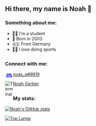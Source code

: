 ## Hi there, my name is Noah 👋

### Something about me:

- 👨‍🎓 I'm a student
- 🎂 Born in 2003
- 🇩🇪 From Germany
- 🏋️‍♂️ I love doing sports

##

### Connect with me:

<a href="https://discordapp.com/users/404676102255280129/"><img align="left" alt="Terminal" width="26px" src="https://raw.githubusercontent.com/github/explore/80688e429a7d4ef2fca1e82350fe8e3517d3494d/topics/discord/discord.png"/>noax_g#9919</a>

<a href="https://www.linkedin.com/in/noah-gerber-a62442229/"><img align="left" alt="Terminal" width="26px" src="https://img.icons8.com/fluency/48/undefined/linkedin-circled.png"/>Noah Gerber</a>

##

### My stats:

[![Noah's GitHub stats](https://github-readme-stats.vercel.app/api?username=gerbernoah&count_private=true&show_icons=true&theme=onedark)](https://github.com/gerbernoah/github-readme-stats)

<!--    wakatime premium needed
[![Noah's wakatime stats](https://github-readme-stats.vercel.app/api/wakatime?username=hallojuhu&theme=onedark&langs_count=10)](https://github.com/gerbernoah/github-readme-stats)
-->

[![Top Langs](https://github-readme-stats.vercel.app/api/top-langs/?username=gerbernoah&count_private=true&show_icons=true&theme=onedark&layout=compact)](https://github.com/gerbernoah/github-readme-stats)
